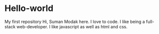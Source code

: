 # Hello-world
My first repository
Hi, Suman Modak here. I love to code. I like being a full-stack web-developer. I like javascript as well as html and css.
